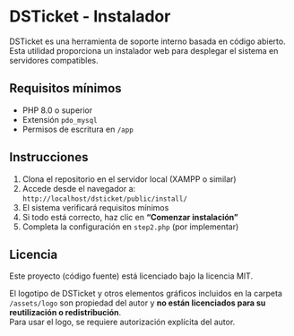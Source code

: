# DSTicket - Instalador

DSTicket es una herramienta de soporte interno basada en código abierto. Esta utilidad proporciona un instalador web para desplegar el sistema en servidores compatibles.

## Requisitos mínimos

- PHP 8.0 o superior
- Extensión `pdo_mysql`
- Permisos de escritura en `/app`

## Instrucciones

1. Clona el repositorio en el servidor local (XAMPP o similar)
2. Accede desde el navegador a:  
   `http://localhost/dsticket/public/install/`
3. El sistema verificará requisitos mínimos
4. Si todo está correcto, haz clic en **“Comenzar instalación”**
5. Completa la configuración en `step2.php` (por implementar)


## Licencia

Este proyecto (código fuente) está licenciado bajo la licencia MIT.

El logotipo de DSTicket y otros elementos gráficos incluidos en la carpeta `/assets/logo` son propiedad del autor y **no están licenciados para su reutilización o redistribución**.  
Para usar el logo, se requiere autorización explícita del autor.
